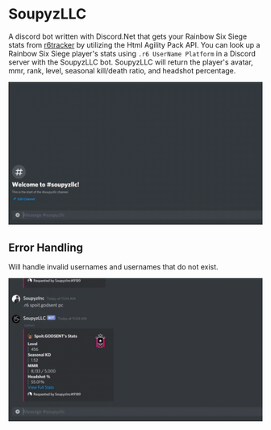# SoupyzLLC
A discord bot written with Discord.Net that gets your Rainbow Six Siege stats from [r6tracker](https://r6.tracker.network/) by utilizing the Html Agility Pack API. You can look up a Rainbow Six Siege player's stats using `.r6 UserName Platform` in a Discord server with the SoupyzLLC bot. SoupyzLLC will return the player's avatar, mmr, rank, level, seasonal kill/death ratio, and headshot percentage.

![](https://github.com/SoupyzInc/SoupyzLLC/blob/main/Wiki/search%20example.gif)

## Error Handling
Will handle invalid usernames and usernames that do not exist.

![](https://github.com/SoupyzInc/SoupyzLLC/blob/main/Wiki/error%20handling.gif)
